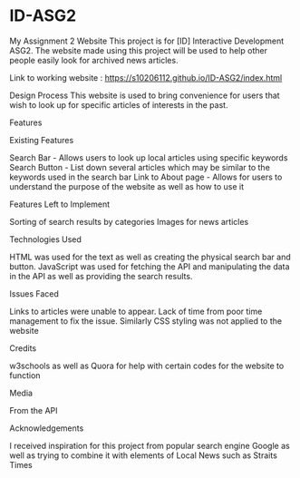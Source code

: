 # ID-ASG2
My Assignment 2 Website
This project is for [ID] Interactive Development ASG2. The website made using this project will be used to help other people easily look for archived news articles.

Link to working website : https://s10206112.github.io/ID-ASG2/index.html

Design Process
This website is used to bring convenience for users that wish to look up for specific articles of interests in the past.


Features

Existing Features

Search Bar - Allows users to look up local articles using specific keywords
Search Button - List down several articles which may be similar to the keywords used in the search bar
Link to About page - Allows for users to understand the purpose of the website as well as how to use it

Features Left to Implement

Sorting of search results by categories
Images for news articles


Technologies Used

HTML was used for the text as well as creating the physical search bar and button.
JavaScript was used for fetching the API and manipulating the data in the API as well as providing the search results.

Issues Faced 

Links to articles were unable to appear. Lack of time from poor time management to fix the issue.
Similarly CSS styling was not applied to the website


Credits

w3schools as well as Quora for help with certain codes for the website to function


Media

From the API

Acknowledgements

I received inspiration for this project from popular search engine Google as well as trying to combine it with elements of Local News such as Straits Times
